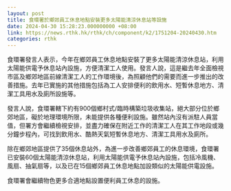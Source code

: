 ```yaml
---
layout: post
title: 食環署於鄉郊員工休息地點安裝更多太陽能清涼休息站等設施
date: 2024-04-30 15:28:23.000000000 +08:00
link: https://news.rthk.hk/rthk/ch/component/k2/1751204-20240430.htm
categories: rthk
---
```


食環署發言人表示，今年在鄉郊員工休息地點安裝了更多太陽能清涼休息站，利用太陽能供電予休息站內設施，方便清潔工人使用。發言人說，這是繼去年全面檢視市區及鄉郊地區前線清潔工人的工作環境後，為照顧他們的需要而進一步推出的改善措施。去年已實施的其他措施包括為工人安排便利的飲用水、短暫休息地方、清潔工具用水及廁所設施等。

發言人說，食環署轄下約有900個鄉村式/臨時構築垃圾收集站，絕大部分位於鄉郊地區，礙於地理環境所限，未能提供各種便利設施。雖然站內沒有派駐人員當值，但署方會繼續檢視安排，並盡力確保在附近工作的清潔工人在其工作地段或幾分鐘步程內，可找到飲用水、酷熱天氣短暫休息地方、清潔工具用水及廁所。

除在鄉郊地區提供了35個休息站外，為進一步改善鄉郊員工的休息環境，食環署已安裝60個太陽能清涼休息站，利用太陽能供電予休息站內設施，包括冷風機、風扇、抽氣扇等，以及已在15個鄉郊員工休息地點加設類似的太陽能供電設施。

食環署會繼續物色更多合適地點設置便利員工休息的設施。

